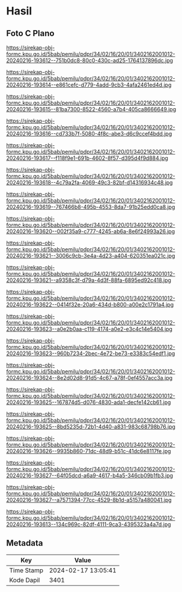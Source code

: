 # Hasil

## Foto C Plano

https://sirekap-obj-formc.kpu.go.id/5bab/pemilu/pdpr/34/02/16/20/01/3402162001012-20240216-193612--751b0dc8-80c0-430c-ad25-1764137896dc.jpg

https://sirekap-obj-formc.kpu.go.id/5bab/pemilu/pdpr/34/02/16/20/01/3402162001012-20240216-193614--e861cefc-d779-4add-9cb3-4afa2461ed4d.jpg

https://sirekap-obj-formc.kpu.go.id/5bab/pemilu/pdpr/34/02/16/20/01/3402162001012-20240216-193615--81ba7300-8522-4560-a7b4-405ca8666649.jpg

https://sirekap-obj-formc.kpu.go.id/5bab/pemilu/pdpr/34/02/16/20/01/3402162001012-20240216-193616--cd733b7f-5080-4f8c-abe3-d6c9ccef4bdd.jpg

https://sirekap-obj-formc.kpu.go.id/5bab/pemilu/pdpr/34/02/16/20/01/3402162001012-20240216-193617--f118f9e1-691b-4602-8f57-d395d4f9d884.jpg

https://sirekap-obj-formc.kpu.go.id/5bab/pemilu/pdpr/34/02/16/20/01/3402162001012-20240216-193618--4c79a2fa-4069-49c3-82bf-d14316934c48.jpg

https://sirekap-obj-formc.kpu.go.id/5bab/pemilu/pdpr/34/02/16/20/01/3402162001012-20240216-193619--767466b8-495b-4553-8da7-91b25edd0ca8.jpg

https://sirekap-obj-formc.kpu.go.id/5bab/pemilu/pdpr/34/02/16/20/01/3402162001012-20240216-193620--002f35a9-c777-4245-ab6a-8e6f24993a26.jpg

https://sirekap-obj-formc.kpu.go.id/5bab/pemilu/pdpr/34/02/16/20/01/3402162001012-20240216-193621--3006c9cb-3e4a-4d23-a404-620351ea021c.jpg

https://sirekap-obj-formc.kpu.go.id/5bab/pemilu/pdpr/34/02/16/20/01/3402162001012-20240216-193621--a9358c3f-d79a-4d3f-88fa-6895ed92c418.jpg

https://sirekap-obj-formc.kpu.go.id/5bab/pemilu/pdpr/34/02/16/20/01/3402162001012-20240216-193622--0414f32e-20a6-434d-b800-a00e2c1791a4.jpg

https://sirekap-obj-formc.kpu.go.id/5bab/pemilu/pdpr/34/02/16/20/01/3402162001012-20240216-193623--a0e2b0aa-c119-4174-a0e2-e3c4c14e5404.jpg

https://sirekap-obj-formc.kpu.go.id/5bab/pemilu/pdpr/34/02/16/20/01/3402162001012-20240216-193623--960b7234-2bec-4e72-be73-e3383c54edf1.jpg

https://sirekap-obj-formc.kpu.go.id/5bab/pemilu/pdpr/34/02/16/20/01/3402162001012-20240216-193624--8e2d02d8-91d5-4c67-a78f-0ef4557acc3a.jpg

https://sirekap-obj-formc.kpu.go.id/5bab/pemilu/pdpr/34/02/16/20/01/3402162001012-20240216-193625--167874d5-d076-4830-ada1-decfe142cb61.jpg

https://sirekap-obj-formc.kpu.go.id/5bab/pemilu/pdpr/34/02/16/20/01/3402162001012-20240216-193625--8bd5235d-72b1-4d40-a831-983c68798b76.jpg

https://sirekap-obj-formc.kpu.go.id/5bab/pemilu/pdpr/34/02/16/20/01/3402162001012-20240216-193626--9935b860-71dc-48d9-b51c-41dc6e8117fe.jpg

https://sirekap-obj-formc.kpu.go.id/5bab/pemilu/pdpr/34/02/16/20/01/3402162001012-20240216-193627--64f05dcd-a6a9-4617-b4a5-346cb09b1fb3.jpg

https://sirekap-obj-formc.kpu.go.id/5bab/pemilu/pdpr/34/02/16/20/01/3402162001012-20240216-193627--a7571394-77cc-4529-8b1d-a5157a480041.jpg

https://sirekap-obj-formc.kpu.go.id/5bab/pemilu/pdpr/34/02/16/20/01/3402162001012-20240216-193613--134c969c-82df-4111-9ca3-4395323a4a7d.jpg


## Metadata

| Key        | Value               |
| ---------- | ------------------- |
| Time Stamp | 2024-02-17 13:05:41 |
| Kode Dapil | 3401                |




